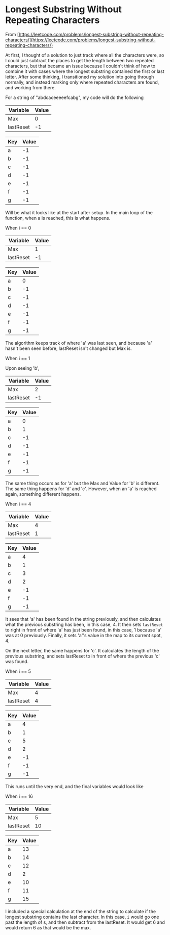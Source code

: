 # Longest Substring Without Repeating Characters

From [https://leetcode.com/problems/longest-substring-without-repeating-characters/](https://leetcode.com/problems/longest-substring-without-repeating-characters/)

At first, I thought of a solution to just track where all the characters were, so I could just subtract the places to get the length between two repeated characters, but that became an issue because I couldn't think of how to combine it with cases where the longest substring contained the first or last letter. After some thinking, I transitioned my solution into going through normally, and instead marking only where repeated characters are found, and working from there.

For a string of "abdcaceeeeefcabg", my code will do the following

Variable | Value
---      | ---
Max      | 0
lastReset| -1

Key | Value
--- | ---
a   | -1
b   | -1
c   | -1
d   | -1
e   | -1
f   | -1
g   | -1

Will be what it looks like at the start after setup. In the main loop of the function, when a is reached, this is what happens.

When i == 0

Variable | Value
---      | ---
Max      | 1
lastReset| -1

Key | Value
--- | ---
a   | 0
b   | -1
c   | -1
d   | -1
e   | -1
f   | -1
g   | -1

The algorithm keeps track of where 'a' was last seen, and because 'a' hasn't been seen before, lastReset isn't changed but Max is.

When i == 1

Upon seeing 'b',

Variable | Value
---      | ---
Max      | 2
lastReset| -1

Key | Value
--- | ---
a   | 0
b   | 1
c   | -1
d   | -1
e   | -1
f   | -1
g   | -1

The same thing occurs as for 'a' but the Max and Value for 'b' is different. The same thing happens for 'd' and 'c'. However, when an 'a' is reached again, something different happens.

When i == 4

Variable | Value
---      | ---
Max      | 4
lastReset| 1

Key | Value
--- | ---
a   | 4
b   | 1
c   | 3
d   | 2
e   | -1
f   | -1
g   | -1

It sees that 'a' has been found in the string previously, and then calculates what the previous substring has been, in this case, 4. It then sets `lastReset` to right in front of where 'a' has just been found, in this case, 1 because 'a' was at 0 previously. Finally, it sets 'a''s value in the map to its current spot, 4.

On the next letter, the same happens for 'c'. It calculates the length of the previous substring, and sets lastReset to in front of where the previous 'c' was found.

When i == 5

Variable | Value
---      | ---
Max      | 4
lastReset| 4

Key | Value
--- | ---
a   | 4
b   | 1
c   | 5
d   | 2
e   | -1
f   | -1
g   | -1

This runs until the very end, and the final variables would look like 

When i == 16

Variable | Value
---      | ---
Max      | 5
lastReset| 10

Key | Value
--- | ---
a   | 13
b   | 14
c   | 12
d   | 2
e   | 10
f   | 11
g   | 15

I included a special calculation at the end of the string to calculate if the longest substring contains the last character. In this case, `i` would go one past the length of s, and then subtract from the lastReset. It would get 6 and would return 6 as that would be the max.